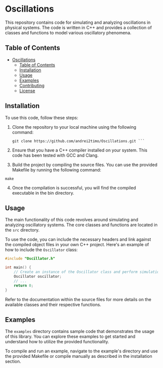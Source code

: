 # Oscillations

This repository contains code for simulating and analyzing oscillations in physical systems. The code is written in C++ and provides a collection of classes and functions to model various oscillatory phenomena.

## Table of Contents

- [Oscillations](#oscillations)
  - [Table of Contents](#table-of-contents)
  - [Installation](#installation)
  - [Usage](#usage)
  - [Examples](#examples)
  - [Contributing](#contributing)
  - [License](#license)

## Installation

To use this code, follow these steps:

1. Clone the repository to your local machine using the following command:

   ```shell
   git clone https://github.com/andrei2timo/Oscillations.git ```
2. Ensure that you have a C++ compiler installed on your system. This code has been tested with GCC and Clang.

3. Build the project by compiling the source files. You can use the provided Makefile by running the following command:
  ```shell
  make
  ```
4. Once the compilation is successful, you will find the compiled executable in the bin directory.

## Usage

The main functionality of this code revolves around simulating and analyzing oscillatory systems. The core classes and functions are located in the `src` directory.

To use the code, you can include the necessary headers and link against the compiled object files in your own C++ project. Here's an example of how to include the `Oscillator` class:

```cpp
#include "Oscillator.h"

int main() {
    // Create an instance of the Oscillator class and perform simulations or analyses
    Oscillator oscillator;
    // ...
    return 0;
}
```
Refer to the documentation within the source files for more details on the available classes and their respective functions.

## Examples

The `examples` directory contains sample code that demonstrates the usage of this library. You can explore these examples to get started and understand how to utilize the provided functionality.

To compile and run an example, navigate to the example's directory and use the provided Makefile or compile manually as described in the installation section.
